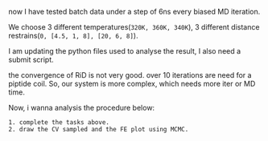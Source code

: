 now I have tested batch data under a step of 6ns every biased MD iteration.

We choose 3 different temperatures(`320K, 360K, 340K`), 3 different distance restrains(`0, [4.5, 1, 8], [20, 6, 8]`).

I am updating the python files used to analyse the result, I also need a submit script.

the convergence of RiD is not very good. over 10 iterations are need for a piptide coil. So, our system is more complex, which needs more iter or  MD time.

Now, i wanna analysis the procedure below:
```
1. complete the tasks above.
2. draw the CV sampled and the FE plot using MCMC.

```
